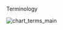 Terminology


  ![chart_terms_main](https://user-images.githubusercontent.com/10599877/58941031-ea39d600-87b5-11e9-8fec-ab1705c33a1c.png)




